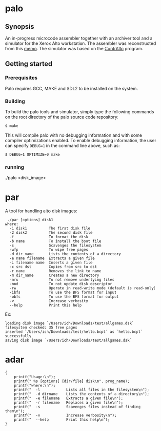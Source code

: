 # palo

## Synopsis

An in-progress microcode assembler together with an archiver tool and a simulator for the Xerox Alto workstation. The assembler was reconstructed from this [memo](http://www.bitsavers.org/pdf/xerox/alto/memos_1974/Alto_Microassembler_Aug74.pdf). The simulator was based on the [ContrAlto](https://github.com/livingcomputermuseum/ContrAlto) program.

## Getting started

### Prerequisites

Palo requires GCC, MAKE and SDL2 to be installed on the system.

### Building

To build the palo tools and simulator, simply type the following commands on the root directory of the palo source code repository:

```sh
$ make
```

This will compile palo with no debugging information and with some compiler optimizations enabled. To enable debugging information, the user can specify `DEBUG=1` in the command line above, such as:

```sh
$ DEBUG=1 OPTIMIZE=0 make
```
### running

./palo <disk_image>

# par

A tool for handling alto disk images:

```Usage:
 ./par [options] disk1
where:
  -1 disk1          The first disk file
  -2 disk2          The second disk file
  -f                To format the disk
  -b name           To install the boot file
  -s                Scavenges the filesystem
  -wfp              To wipe free pages
  -d dir_name       Lists the contents of a directory
  -e name filename  Extracts a given file
  -i filename name  Inserts a given file
  -c src dst        Copies from src to dst
  -r name           Removes the link to name
  -m dir_name       Creates a new directory
  -nru              To not remove underlying files
  -nud              To not update disk descriptor
  -rw               Operate in read-write mode (default is read-only)
  -ibfs             To use the BFS format for input
  -obfs             To use the BFS format for output
  -v                Increase verbosity
  --help            Print this help
```
Ex:
```ichs-iMac:src ich$ ./par -1 $HOME/Downloads/test/allgames.dsk -i $HOME/Downloads/test/hello.bcpl hello.bcpl -rw
loading disk image `/Users/ich/Downloads/test/allgames.dsk`
filesystem checked: 35 free pages
inserted `/Users/ich/Downloads/test/hello.bcpl` as `hello.bcpl` successfully
saving disk image `/Users/ich/Downloads/test/allgames.dsk`
```

# adar

```void usage(const char *prog_name)
{
    printf("Usage:\n");
    printf(" %s [options] [dir/file] disk\n", prog_name);
    printf("where:\n");
    printf("  -l            Lists all files in the filesystem\n");
    printf("  -d dirname    Lists the contents of a directory\n");
    printf("  -e filename   Extracts a given file\n");
    printf("  -r filename   Replaces a given file\n");
    printf("  -s            Scavenges files instead of finding them\n");
    printf("  -v            Increase verbosity\n");
    printf("  --help        Print this help\n");
}
```
